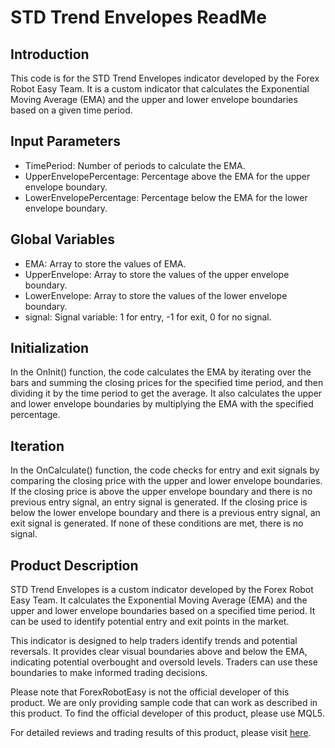 # STD Trend Envelopes ReadMe

## Introduction
This code is for the STD Trend Envelopes indicator developed by the Forex Robot Easy Team. It is a custom indicator that calculates the Exponential Moving Average (EMA) and the upper and lower envelope boundaries based on a given time period.

## Input Parameters
- TimePeriod: Number of periods to calculate the EMA.
- UpperEnvelopePercentage: Percentage above the EMA for the upper envelope boundary.
- LowerEnvelopePercentage: Percentage below the EMA for the lower envelope boundary.

## Global Variables
- EMA: Array to store the values of EMA.
- UpperEnvelope: Array to store the values of the upper envelope boundary.
- LowerEnvelope: Array to store the values of the lower envelope boundary.
- signal: Signal variable: 1 for entry, -1 for exit, 0 for no signal.

## Initialization
In the OnInit() function, the code calculates the EMA by iterating over the bars and summing the closing prices for the specified time period, and then dividing it by the time period to get the average. It also calculates the upper and lower envelope boundaries by multiplying the EMA with the specified percentage.

## Iteration
In the OnCalculate() function, the code checks for entry and exit signals by comparing the closing price with the upper and lower envelope boundaries. If the closing price is above the upper envelope boundary and there is no previous entry signal, an entry signal is generated. If the closing price is below the lower envelope boundary and there is a previous entry signal, an exit signal is generated. If none of these conditions are met, there is no signal.

## Product Description
STD Trend Envelopes is a custom indicator developed by the Forex Robot Easy Team. It calculates the Exponential Moving Average (EMA) and the upper and lower envelope boundaries based on a specified time period. It can be used to identify potential entry and exit points in the market.

This indicator is designed to help traders identify trends and potential reversals. It provides clear visual boundaries above and below the EMA, indicating potential overbought and oversold levels. Traders can use these boundaries to make informed trading decisions.

Please note that ForexRobotEasy is not the official developer of this product. We are only providing sample code that can work as described in this product. To find the official developer of this product, please use MQL5.

For detailed reviews and trading results of this product, please visit [here](https://forexroboteasy.com/forex-robot-review/std-trend-envelopes-review-ema-forex-software-insights/).
